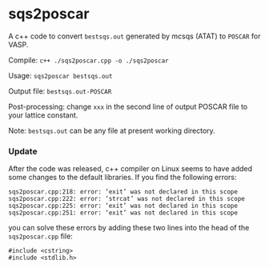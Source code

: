 sqs2poscar
==========

A c++ code to convert `bestsqs.out` generated by mcsqs (ATAT) to `POSCAR` for VASP.

Compile: `c++ ./sqs2poscar.cpp -o ./sqs2poscar`

Usage: `sqs2poscar bestsqs.out`
  
Output file: `bestsqs.out-POSCAR`

Post-processing: change `xxx` in the second line of output POSCAR file to your lattice constant.

Note: `bestsqs.out` can be any file at present working directory.

### Update
After the code was released, c++ compiler on Linux seems to have added some changes to the default libraries. If you find the following errors:
```
sqs2poscar.cpp:218: error: ‘exit’ was not declared in this scope
sqs2poscar.cpp:222: error: ‘strcat’ was not declared in this scope
sqs2poscar.cpp:225: error: ‘exit’ was not declared in this scope
sqs2poscar.cpp:251: error: ‘exit’ was not declared in this scope
```

you can solve these errors by adding these two lines into the head of the `sqs2poscar.cpp` file:
```
#include <cstring>
#include <stdlib.h>
```
